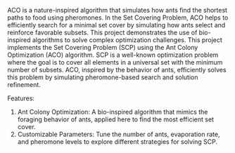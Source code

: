 ACO is a nature-inspired algorithm that simulates how ants find the shortest paths to food using pheromones. In the Set Covering Problem, ACO helps to efficiently search for a minimal set cover by simulating how ants select and reinforce favorable subsets. This project demonstrates the use of bio-inspired algorithms to solve complex optimization challenges.
This project implements the Set Covering Problem (SCP) using the Ant Colony Optimization (ACO) algorithm. SCP is a well-known optimization problem where the goal is to cover all elements in a universal set with the minimum number of subsets. ACO, inspired by the behavior of ants, efficiently solves this problem by simulating pheromone-based search and solution refinement.

Features:
1) Ant Colony Optimization: A bio-inspired algorithm that mimics the foraging behavior of ants, applied here to find the most efficient set cover.
2) Customizable Parameters: Tune the number of ants, evaporation rate, and pheromone levels to explore different strategies for solving SCP.
